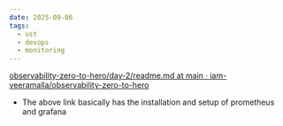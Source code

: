 ```yaml
---
date: 2025-09-06
tags:
  - ust
  - devops
  - monitoring
---
```

[observability-zero-to-hero/day-2/readme.md at main · iam-veeramalla/observability-zero-to-hero](https://github.com/iam-veeramalla/observability-zero-to-hero/blob/main/day-2/readme.md)

- The above link basically has the installation and setup of prometheus and grafana 

